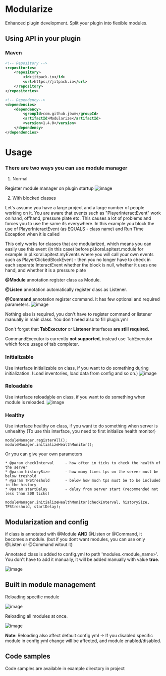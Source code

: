 # Modularize
Enhanced plugin development. Split your plugin into flexible modules.


## Using API in your plugin

### Maven
```xml
<!-- Repository -->
<repositories>
    <repository>
        <id>jitpack.io</id>
        <url>https://jitpack.io</url>
    </repository>
</repositories>
```

```xml
<!-- Dependency-->
<dependencies>
    <dependency>
        <groupId>com.github.jbwm</groupId>
        <artifactId>Modularize</artifactId>
        <version>1.4.0</version>
    </dependency>
</dependencies>
```
# Usage

### There are two ways you can use module manager

1. Normal


Register module manager on plugin startup
![image](https://user-images.githubusercontent.com/53827110/215810667-4aadff2d-b61b-4eb4-9ff6-dfdaf3fd5356.png)

2. With blocked classes

Let's assume you have a large project and a large number of people working on it.
You are aware that events such as "PlayerInteractEvent" work on hand, offhand, pressure plate etc.
This causes a lot of problems and forces you to use the same ifs everywhere.
In this example you block the use of PlayerInteractEvent (as EQUALS - class name) and Run Time Exception when it is called

This only works for classes that are modularized, which means you can easily use this event (in this case) before pl.koral.apitest.module for example in pl.koral.apitest.myEvents where you will call your own events such as PlayerClickedBlockEvent - then you no longer have to check in each separate InteractEvent whether the block is null, whether it uses one hand, and whether it is a pressure plate

**@Module** annotation register class as Module.

**@Listen** annotation automatically register class as Listener.

**@Command** annotation register command. It has few optional and required parameters.
![image](https://user-images.githubusercontent.com/53827110/214066927-eb2d0836-2c83-4e41-8b87-b653781a6593.png)

Nothing else is required, you don't have to register command or listener manually in main class. You don't need also to fill plugin.yml

Don't forget that **TabExecutor** or **Listener** interfaces **are still required.**

CommandExecutor is currently **not supported**, instead use TabExecutor which force usage of tab completer.

### Initializable
Use interface initializable on class, if you want to do something during initialization. (Load inventories, load data from config and so on.)
![image](https://user-images.githubusercontent.com/53827110/214067158-4d4f6cad-9123-4693-9676-4927931d5e23.png)

### Reloadable
Use interface reloadable on class, if you want to do something when module is reloaded.
![image](https://user-images.githubusercontent.com/53827110/214067307-9fe2cf38-7218-4650-add2-0d3e75918bd5.png)

### Healthy
Use interface healthy on class, if you want to do something when server is unhealthy
(To use this interface, you need to first initialize health monitor)
```
moduleManager.registerAll();
moduleManager.initializeHealthMonitor();
```
Or you can give your own parameters 

```
* @param checkInterval     - how often in ticks to check the health of the server
* @param historySize       - how many times tps on the server must be below treshold
* @param TPStreshold       - below how much tps must be to be included in the history
* @param startDelay        - delay from server start (recommended not less than 200 ticks)

moduleManager.initializeHealthMonitor(checkInterval, historySize, TPStreshold, startDelay);
```

## Modularization and config
if class is annotated with @Module **AND** @Listen or @Command, it becomes a module.
(but if you dont want modules, you can use only @Listen or @Command witout it)

Annotated class is added to config.yml to path 'modules.<module_name>'. You don't have to add it manually, it will be added manually with value **true**.

![image](https://user-images.githubusercontent.com/53827110/214066217-d96d08bd-0172-4dc6-b4d1-3f8caf3d1629.png)


## Built in module management
Reloading specific module

![image](https://user-images.githubusercontent.com/53827110/214068063-487183e8-cf55-4fa8-8db6-be4909616d68.png)

Reloading all modules at once.

![image](https://user-images.githubusercontent.com/53827110/214068162-f608f07c-698f-47de-95ec-606e2a568717.png)

**Note**: Reloading also affect default config.yml -> If you disabled specific module in config.yml change will be affected, and module enabled/disabled.

## Code samples
Code samples are available in example directory in project
